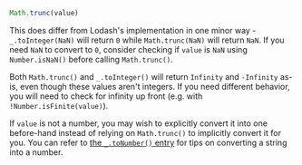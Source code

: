 ```javascript
Math.trunc(value)
```

This does differ from Lodash's implementation in one minor way - `_.toInteger(NaN)` will return `0` while `Math.trunc(NaN)` will return `NaN`. If you need `NaN` to convert to `0`, consider checking if `value` is `NaN` using `Number.isNaN()` before calling `Math.trunc()`.

Both `Math.trunc()` and `_.toInteger()` will return `Infinity` and `-Infinity` as-is, even though these values aren't integers. If you need different behavior, you will need to check for infinity up front (e.g. with `!Number.isFinite(value)`).

If `value` is not a number, you may wish to explicitly convert it into one before-hand instead of relying on `Math.trunc()` to implicitly convert it for you. You can refer to [the `_.toNumber()` entry](#!/nolodash/toNumber) for tips on converting a string into a number.
